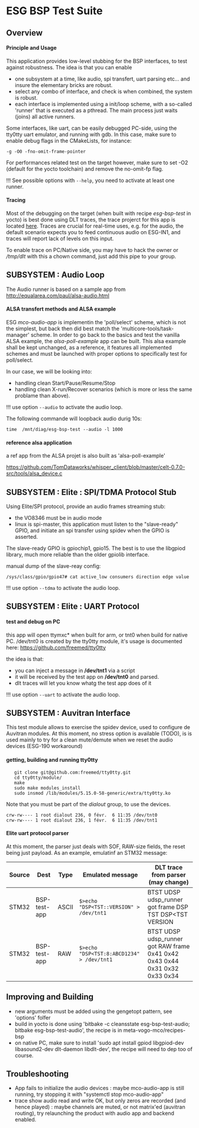 ESG BSP Test Suite
==================

## Overview
#### Principle and Usage

This application provides low-level stubbing for the BSP interfaces, to test against robustness.
The idea is that you can enable
* one subsystem at a time, like audio, spi transfert, uart parsing etc... and insure the elementary bricks are robust.
* select any combo of interface, and check is when combined, the system is robust.
* each interface is implemented using a init/loop scheme, with a so-called 'runner' that is executed as a pthread. The main process just waits (joins) all active runners.

Some interfaces, like uart, can be easily debugged PC-side, using the tty0tty uart emulator, and running with gdb. In this case, make sure to enable debug flags in the CMakeLists, for instance:
```
-g -O0 -fno-omit-frame-pointer
```

For performances related test on the target however, make sure to set -O2 (default for the yocto toolchain) and remove the no-omit-fp flag.

!!! See possible options with `--help`, you need to activate at least one runner.

#### Tracing
Most of the debugging on the target (when built with recipe _esg-bsp-test_ in yocto) is best done using DLT traces, the trace projerct for this app is located [here](https://github.com/VogoVokkero/dlt-client/blob/develop/resources/A8375/btst.dlp).
Traces are crucial for real-time uses, e.g. for the audio, the default scenario expects you to feed continuous audio on ESG-IN1, and traces will report lack of levels on this input.

To enable trace on PC/Native side, you may have to hack the owner or _/tmp/dlt_ with this a chown command, just add this pipe to your group.  

## SUBSYSTEM : Audio Loop

The Audio runner is based on a sample app from http://equalarea.com/paul/alsa-audio.html

#### ALSA transfert methods and ALSA example

ESG _mco-audio-app_ is implementin the 'poll/select' scheme, which is not the simplest, but back then did best match the 'multicore-tools/task-manager' scheme.
In order to go back to the basics and test the vanilla ALSA example, the _alsa-poll-example_ app can be built.
This alsa example shall be kept unchanged, as a reference, it features all implemented schemes and must be launched with proper options to specifically test for poll/select.

In our case, we will be looking into:
- handling clean Start/Pause/Resume/Stop
- handling clean X-run/Recover scenarios (which is more or less the same problame than above).

!!! use option `--audio` to activate the audio loop.

The following commande will loopback audio durig 10s:
```
time  /mnt/diag/esg-bsp-test --audio -l 1000
```

#### reference alsa application

a ref app from the ALSA projet is also built as 'alsa-poll-example'

https://github.com/TomDataworks/whisper_client/blob/master/celt-0.7.0-src/tools/alsa_device.c


## SUBSYSTEM : Elite : SPI/TDMA Protocol Stub

Using Elite/SPI protocol, provide an audio frames streaming stub: 
* the VO8346 must be in audio mode
* linux is spi-master, this application must listen to the "slave-ready" GPIO, and initiate an spi transfer using spidev when the GPIO is asserted.

The slave-ready GPIO is gpiochip1, gpio15.
The best is to use the libgpiod library, much more reliable than the older gpiolib interface.

manual dump of the slave-reay config:
```
/sys/class/gpio/gpio47# cat active_low consumers direction edge value
```

!!! use option `--tdma` to activate the audio loop.

## SUBSYSTEM : Elite : UART Protocol

#### test and debug on PC

this app will open ttymxc* when built for arm, or tnt0 when build for native PC.
/dev/tnt0 is created by the tty0tty module, it's usage is documented here: https://github.com/freemed/tty0tty

the idea is that:
* you can inject a message in __/dev/tnt1__ via a script
* it will be received by the test app on __/dev/tnt0__ and parsed.
* dlt traces will let you know whatg the test app does of it

!!! use option `--uart` to activate the audio loop.

## SUBSYSTEM : Auvitran Interface

This test module allows to exercise the spidev device, used to configure de Auvitran modules.
At this moment, no stress option is available (TODO), is is used mainly to try for a clean mute/demute when we reset the audio devices (ESG-190 workaround)

#### getting, building and running tty0tty

```
   git clone git@github.com:freemed/tty0tty.git
   cd tty0tty/module/
   make
   sudo make modules_install
   sudo insmod /lib/modules/5.15.0-58-generic/extra/tty0tty.ko
```

Note that you must be part of the _dialout_ group, to use the devices.

```
crw-rw---- 1 root dialout 236, 0 févr.  6 11:35 /dev/tnt0
crw-rw---- 1 root dialout 236, 1 févr.  6 11:35 /dev/tnt1
```

#### Elite uart protocol parser

At this moment, the parser just deals with SOF, RAW-size fields, the reset being just payload.
As an example, emulatinf an STM32 message: 


| Source   |  Dest  | Type  | Emulated message  | DLT trace from parser (may change)  |
|---|---|---|---|---|
| STM32   |  BSP-test-app  | ASCII  | `$>echo "DSP<TST::VERSION" > /dev/tnt1` | BTST UDSP udsp_runner got frame DSP TST DSP<TST VERSION |
| STM32  | BSP-test-app  | RAW  | `$>echo "DSP<TST:8:ABCD1234" > /dev/tnt1`  | BTST UDSP udsp_runner got RAW frame 0x41 0x42 0x43 0x44 0x31 0x32 0x33 0x34  |

## Improving and Building

* new arguments must be added using the gengetopt pattern, see 'options' folfer
* build in yocto is done using 'bitbake -c cleansstate esg-bsp-test-audio; bitbake esg-bsp-test-audio', the recipe is in meta-vogo-mco/recipes-bsp
* on native PC, make sure to install 'sudo apt install gpiod libgpiod-dev libasound2-dev dlt-daemon libdlt-dev', the recipe will need to dep too of course.


## Troubleshooting

* App fails to initialize the audio devices : maybe mco-audio-app is still running, try stopping it with "systemctl stop mco-audio-app"
* trace show audio read and write OK, but only zeros are recorded (and hence played) : maybe channels are muted, or not matrix'ed (auvitran routing), try relaunching the product with audio app and backend enabled.

